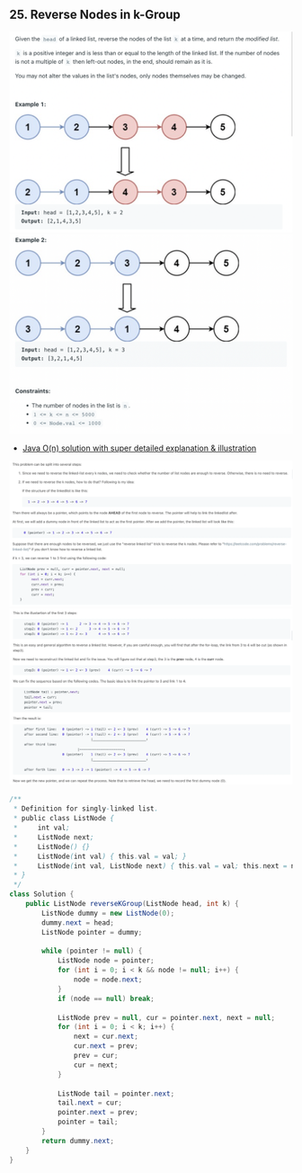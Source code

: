 ## 25. Reverse Nodes in k-Group
![](img/2022-11-22-11-15-47.png)
![](img/2022-11-22-11-16-05.png)

- [Java O(n) solution with super detailed explanation & illustration](https://leetcode.com/problems/reverse-nodes-in-k-group/discuss/183356/Java-O(n)-solution-with-super-detailed-explanation-and-illustration)

![](img/2022-11-22-14-04-23.png)
![](img/2022-11-22-14-04-47.png)

```java
/**
 * Definition for singly-linked list.
 * public class ListNode {
 *     int val;
 *     ListNode next;
 *     ListNode() {}
 *     ListNode(int val) { this.val = val; }
 *     ListNode(int val, ListNode next) { this.val = val; this.next = next; }
 * }
 */
class Solution {
    public ListNode reverseKGroup(ListNode head, int k) {
        ListNode dummy = new ListNode(0);
        dummy.next = head;
        ListNode pointer = dummy; 
        
        while (pointer != null) {
            ListNode node = pointer;
            for (int i = 0; i < k && node != null; i++) {
                node = node.next;
            }
            if (node == null) break;
            
            ListNode prev = null, cur = pointer.next, next = null;
            for (int i = 0; i < k; i++) {
                next = cur.next;
                cur.next = prev;
                prev = cur;
                cur = next;
            }
            
            ListNode tail = pointer.next;
            tail.next = cur;
            pointer.next = prev;
            pointer = tail;
        }
        return dummy.next;
    }
}
```